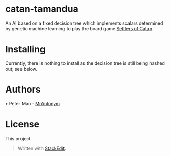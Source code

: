 
# catan-tamandua
An AI based on a fixed decision tree which implements scalars determined by genetic machine learning to play the board game [Settlers of Catan](https://www.catan.com).

# Installing
Currently, there is nothing to install as the decision tree is still being hashed out; see below.

# Authors
• Peter Mao - [MrAntonym](https://github.com/MrAntonym)

# License
This project 

> Written with [StackEdit](https://stackedit.io/).
<!--stackedit_data:
eyJoaXN0b3J5IjpbLTIxMjI3Mjg2OSwtMTkxMjMwOTQzOF19
-->